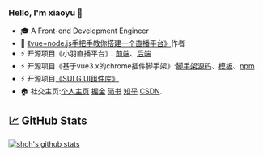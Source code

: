 

### Hello, I'm xiaoyu 👋

- 🎓 A Front-end Development Engineer
- 📖 [《vue+node.js手把手教你搭建一个直播平台》](https://juejin.cn/post/6868898254156333069)作者
- ⚡ 开源项目《小羽直播平台》：[前端](https://github.com/sulgweb/mylive-web)、[后端](https://github.com/sulgweb/mylive)
- ⚡ 开源项目《基于vue3.x的chrome插件脚手架》:[脚手架源码](https://github.com/sulgweb/sulg-plugin-cli)、[模板](https://github.com/sulgweb/sulg-plugin-template)、[npm](https://www.npmjs.com/package/sulg-plugin-cli)
- ⚡ 开源项目[《SULG UI组件库》](https://ui.sulg.top)
- 🏠 社交主页:[个人主页](https://my.sulg.top) [掘金](https://juejin.cn/user/3597257778926973) [简书](https://www.jianshu.com/u/4ab50cbafc3f) [知乎](https://www.zhihu.com/people/xiao-yu-46-25-83) [CSDN](https://blog.csdn.net/fly821760648).

## &#x1f4c8; GitHub Stats

[![shch's github stats](https://github-readme-stats.vercel.app/api?username=sulgweb&count_private=true&show_icons=true)](https://github.com/anuraghazra/github-readme-stats)

<!--
**sulgweb/sulgweb** is a ✨ _special_ ✨ repository because its `README.md` (this file) appears on your GitHub profile.

Here are some ideas to get you started:

- 🔭 I’m currently working on ...
- 🌱 I’m currently learning ...
- 👯 I’m looking to collaborate on ...
- 🤔 I’m looking for help with ...
- 💬 Ask me about ...
- 📫 How to reach me: ...
- 😄 Pronouns: ...
- ⚡ Fun fact: ...
--> 
